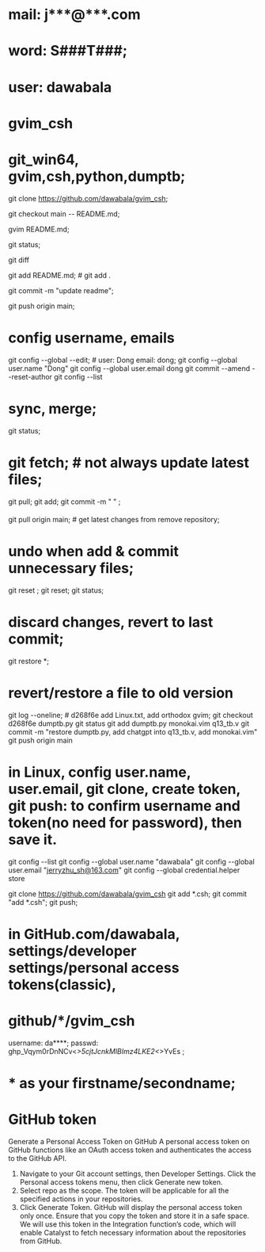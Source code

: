 # mail: j***@***.com 
# word: S###T###;
# user: dawabala

# gvim_csh

# git_win64, gvim,csh,python,dumptb;

git clone https://github.com/dawabala/gvim_csh;

git checkout main -- README.md;

gvim README.md;

git status;

git diff <filename>

git add README.md; # git add .

git commit -m "update readme";

git push origin main;



# config username, emails
git config --global --edit; # user: Dong  email: dong;
git config --global user.name "Dong"
git config --global user.email dong
git commit --amend --reset-author
git config --list

# sync, merge;
git status;
# git fetch; # not always update latest files; 
git pull;
git add; 
git commit -m " " ;

#### 
git pull origin main; # get latest changes from remove repository;

# undo when add & commit unnecessary files;
git reset <filename>; 
git reset;
git status;

# discard changes, revert to last commit;
git restore *;

# revert/restore a file  to old version
git log --oneline;  # d268f6e add Linux.txt, add orthodox gvim;
git checkout d268f6e dumptb.py
git status
git add dumptb.py monokai.vim q13_tb.v
git commit -m "restore dumptb.py, add chatgpt into q13_tb.v, add monokai.vim"
git push origin main

# in Linux, config user.name, user.email,  git clone, create token, git push: to confirm username and token(no need for password), then save it.  
git config --list
git config --global user.name "dawabala"
git config --global user.email "jerryzhu_sh@163.com"
git config --global credential.helper store

git clone https://github.com/dawabala/gvim_csh
git add *.csh; git commit "add *.csh"; git push;
# in GitHub.com/dawabala, settings/developer settings/personal access tokens(classic), 

# github/*/gvim_csh
username: da****; 
passwd:  
ghp_Vqym0rDnNCv<*>5cjtJcnkMlBImz4LKE2<*>YvEs ; 
# * as your firstname/secondname;


# GitHub token
Generate a Personal Access Token on GitHub
A personal access token on GitHub functions like an OAuth access token and authenticates the access to the GitHub API.
1) Navigate to your Git account settings, then Developer Settings. Click the Personal access tokens menu, then click Generate new token.  
2) Select repo as the scope. The token will be applicable for all the specified actions in your repositories.  
3) Click Generate Token. GitHub will display the personal access token only once. Ensure that you copy the token and store it in a safe space.  
We will use this token in the Integration function’s code, which will enable Catalyst to fetch necessary information about the repositories from GitHub.



